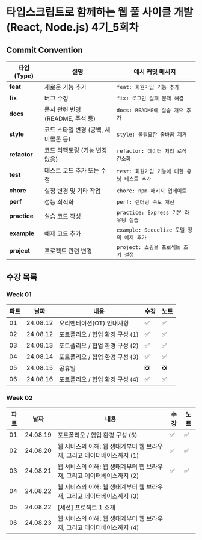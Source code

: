 # 타입스크립트로 함께하는 웹 풀 사이클 개발(React, Node.js) 4기_5회차

## Commit Convention

| **타입 (Type)**   | **설명**                                 | **예시 커밋 메시지**                     |
|--------------------|------------------------------------------|------------------------------------------|
| **feat**           | 새로운 기능 추가                        | `feat: 회원가입 기능 추가`               |
| **fix**            | 버그 수정                               | `fix: 로그인 실패 문제 해결`             |
| **docs**           | 문서 관련 변경 (README, 주석 등)        | `docs: README에 실습 개요 추가`          |
| **style**          | 코드 스타일 변경 (공백, 세미콜론 등)    | `style: 불필요한 줄바꿈 제거`            |
| **refactor**       | 코드 리팩토링 (기능 변경 없음)           | `refactor: 데이터 처리 로직 간소화`      |
| **test**           | 테스트 코드 추가 또는 수정              | `test: 회원가입 기능에 대한 유닛 테스트 추가` |
| **chore**          | 설정 변경 및 기타 작업                  | `chore: npm 패키지 업데이트`             |
| **perf**           | 성능 최적화                             | `perf: 렌더링 속도 개선`                 |
| **practice**       | 실습 코드 작성                         | `practice: Express 기본 라우팅 실습`     |
| **example**        | 예제 코드 추가                         | `example: Sequelize 모델 정의 예제 추가` |
| **project**        | 프로젝트 관련 변경                     | `project: 쇼핑몰 프로젝트 초기 설정`     |

## 수강 목록

### Week 01
| 파트 | 날짜 | 내용 | 수강 | 노트 |
| ----- | ----- | ----- | ----- | ----- |
| 01 | 24.08.12 | 오리엔테이션(OT) 안내사항 | ✅ | ✅ |
| 02 | 24.08.12 | 포트폴리오 / 협업 환경 구성 (1) | ✅ | ✅ |
| 03 | 24.08.13 | 포트폴리오 / 협업 환경 구성 (2) | ✅ | ✅ |
| 04 | 24.08.14 | 포트폴리오 / 협업 환경 구성 (3) | ✅ | ✅ |
| 05 | 24.08.15 | 공휴일 | ❎ | ❎ |
| 06 | 24.08.16 | 포트폴리오 / 협업 환경 구성 (4) | ✅ | ✅ |

### Week 02
| 파트 | 날짜 | 내용 | 수강 | 노트 |
| ----- | ----- | ----- | ----- | ----- |
| 01 | 24.08.19 | 포트폴리오 / 협업 환경 구성 (5) | ✅ | ✅ |
| 02 | 24.08.20 | 웹 서비스의 이해: 웹 생태계부터 웹 브라우저, 그리고 데이터베이스까지 (1) | ✅ | ✅ |
| 03 | 24.08.21 | 웹 서비스의 이해: 웹 생태계부터 웹 브라우저, 그리고 데이터베이스까지 (2) | ✅ | ✅ |
| 04 | 24.08.22 | 웹 서비스의 이해: 웹 생태계부터 웹 브라우저, 그리고 데이터베이스까지 (3) |  |  |
| 05 | 24.08.22 | [세션] 프로젝트 1 소개 |  |  |
| 06 | 24.08.23 | 웹 서비스의 이해: 웹 생태계부터 웹 브라우저, 그리고 데이터베이스까지 (4) |  |  |




